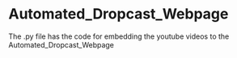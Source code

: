 # Automated_Dropcast_Webpage
The .py file has the code for embedding the youtube videos to the Automated_Dropcast_Webpage
